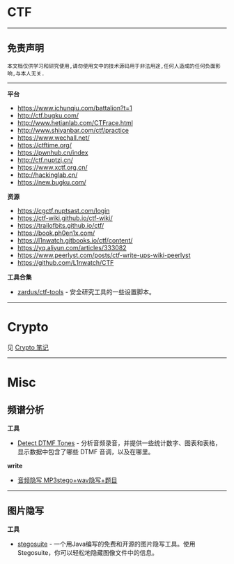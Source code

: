 # CTF

---

## 免责声明

`本文档仅供学习和研究使用,请勿使用文中的技术源码用于非法用途,任何人造成的任何负面影响,与本人无关.`

---

**平台**
- https://www.ichunqiu.com/battalion?t=1
- http://ctf.bugku.com/
- http://www.hetianlab.com/CTFrace.html
- http://www.shiyanbar.com/ctf/practice
- https://www.wechall.net/
- https://ctftime.org/
- https://pwnhub.cn/index
- http://ctf.nuptzj.cn/
- https://www.xctf.org.cn/
- http://hackinglab.cn/
- https://new.bugku.com/

**资源**
- https://cgctf.nuptsast.com/login
- https://ctf-wiki.github.io/ctf-wiki/
- https://trailofbits.github.io/ctf/
- https://book.ph0en1x.com/
- https://l1nwatch.gitbooks.io/ctf/content/
- https://yq.aliyun.com/articles/333082
- https://www.peerlyst.com/posts/ctf-write-ups-wiki-peerlyst
- https://github.com/L1nwatch/CTF

**工具合集**
- [zardus/ctf-tools](https://github.com/zardus/ctf-tools) - 安全研究工具的一些设置脚本。

---

# Crypto

见 [Crypto 笔记](./Crypto.md)

---

# Misc

## 频谱分析

**工具**
- [Detect DTMF Tones](http://dialabc.com/sound/detect/index.html) - 分析音频录音，并提供一些统计数字、图表和表格，显示数据中包含了哪些 DTMF 音调，以及在哪里。

**write**
- [音频隐写 MP3stego+wav隐写+题目](https://m3tar.github.io/2017/08/20/%E9%9F%B3%E9%A2%91%E9%9A%90%E5%86%99-MP3stego-wav%E9%9A%90%E5%86%99-%E9%A2%98%E7%9B%AE/)

---

## 图片隐写

**工具**
- [stegosuite](https://stegosuite.org/) - 一个用Java编写的免费和开源的图片隐写工具。使用 Stegosuite，你可以轻松地隐藏图像文件中的信息。
